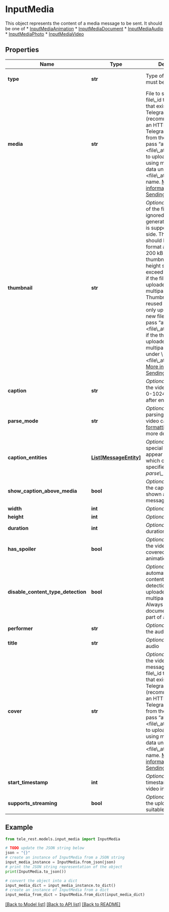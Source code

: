 # InputMedia

This object represents the content of a media message to be sent. It should be one of  * [InputMediaAnimation](https://core.telegram.org/bots/api/#inputmediaanimation) * [InputMediaDocument](https://core.telegram.org/bots/api/#inputmediadocument) * [InputMediaAudio](https://core.telegram.org/bots/api/#inputmediaaudio) * [InputMediaPhoto](https://core.telegram.org/bots/api/#inputmediaphoto) * [InputMediaVideo](https://core.telegram.org/bots/api/#inputmediavideo)

## Properties

Name | Type | Description | Notes
------------ | ------------- | ------------- | -------------
**type** | **str** | Type of the result, must be *video* | [default to 'video']
**media** | **str** | File to send. Pass a file\\_id to send a file that exists on the Telegram servers (recommended), pass an HTTP URL for Telegram to get a file from the Internet, or pass “attach://\\&lt;file\\_attach\\_name\\&gt;” to upload a new one using multipart/form-data under \\&lt;file\\_attach\\_name\\&gt; name. [More information on Sending Files »](https://core.telegram.org/bots/api/#sending-files) | 
**thumbnail** | **str** | *Optional*. Thumbnail of the file sent; can be ignored if thumbnail generation for the file is supported server-side. The thumbnail should be in JPEG format and less than 200 kB in size. A thumbnail&#39;s width and height should not exceed 320. Ignored if the file is not uploaded using multipart/form-data. Thumbnails can&#39;t be reused and can be only uploaded as a new file, so you can pass “attach://\\&lt;file\\_attach\\_name\\&gt;” if the thumbnail was uploaded using multipart/form-data under \\&lt;file\\_attach\\_name\\&gt;. [More information on Sending Files »](https://core.telegram.org/bots/api/#sending-files) | [optional] 
**caption** | **str** | *Optional*. Caption of the video to be sent, 0-1024 characters after entities parsing | [optional] 
**parse_mode** | **str** | *Optional*. Mode for parsing entities in the video caption. See [formatting options](https://core.telegram.org/bots/api/#formatting-options) for more details. | [optional] 
**caption_entities** | [**List[MessageEntity]**](MessageEntity.md) | *Optional*. List of special entities that appear in the caption, which can be specified instead of *parse\\_mode* | [optional] 
**show_caption_above_media** | **bool** | *Optional*. Pass *True*, if the caption must be shown above the message media | [optional] 
**width** | **int** | *Optional*. Video width | [optional] 
**height** | **int** | *Optional*. Video height | [optional] 
**duration** | **int** | *Optional*. Video duration in seconds | [optional] 
**has_spoiler** | **bool** | *Optional*. Pass *True* if the video needs to be covered with a spoiler animation | [optional] 
**disable_content_type_detection** | **bool** | *Optional*. Disables automatic server-side content type detection for files uploaded using multipart/form-data. Always *True*, if the document is sent as part of an album. | [optional] 
**performer** | **str** | *Optional*. Performer of the audio | [optional] 
**title** | **str** | *Optional*. Title of the audio | [optional] 
**cover** | **str** | *Optional*. Cover for the video in the message. Pass a file\\_id to send a file that exists on the Telegram servers (recommended), pass an HTTP URL for Telegram to get a file from the Internet, or pass “attach://\\&lt;file\\_attach\\_name\\&gt;” to upload a new one using multipart/form-data under \\&lt;file\\_attach\\_name\\&gt; name. [More information on Sending Files »](https://core.telegram.org/bots/api/#sending-files) | [optional] 
**start_timestamp** | **int** | *Optional*. Start timestamp for the video in the message | [optional] 
**supports_streaming** | **bool** | *Optional*. Pass *True* if the uploaded video is suitable for streaming | [optional] 

## Example

```python
from tele_rest.models.input_media import InputMedia

# TODO update the JSON string below
json = "{}"
# create an instance of InputMedia from a JSON string
input_media_instance = InputMedia.from_json(json)
# print the JSON string representation of the object
print(InputMedia.to_json())

# convert the object into a dict
input_media_dict = input_media_instance.to_dict()
# create an instance of InputMedia from a dict
input_media_from_dict = InputMedia.from_dict(input_media_dict)
```
[[Back to Model list]](../README.md#documentation-for-models) [[Back to API list]](../README.md#documentation-for-api-endpoints) [[Back to README]](../README.md)


